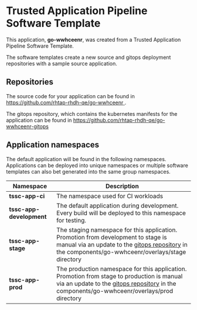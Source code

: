 # Trusted Application Pipeline Software Template

This application, **go-wwhceenr**, was created from a Trusted Application Pipeline Software Template.

The software templates create a new source and gitops deployment repositories with a sample source application. 

## Repositories

The source code for your application can be found in [https://github.com/rhtap-rhdh-qe/go-wwhceenr ](https://github.com/rhtap-rhdh-qe/go-wwhceenr ).
 
The gitops repository, which contains the kubernetes manifests for the application can be found in 
[https://github.com/rhtap-rhdh-qe/go-wwhceenr-gitops ](https://github.com/rhtap-rhdh-qe/go-wwhceenr-gitops ) 

## Application namespaces 

The default application will be found in the following namespaces. Applications can be deployed into unique namespaces or multiple software templates can also bet generated into the same group namespaces.  

|  Namespace   |  Description   |  
| -------- | -------- |
| **tssc-app-ci** | The namespace used for CI workloads |
| **tssc-app-development** | The default application during development. Every build will be deployed to this namespace for testing. |
| **tssc-app-stage** | The staging namespace for this application. Promotion from development to stage is manual via an update to the [gitops repository](https://github.com/rhtap-rhdh-qe/go-wwhceenr-gitops ) in the components/go-wwhceenr/overlays/stage directory |
| **tssc-app-prod** | The production namespace for this application. Promotion from stage to production is manual via an update to the [gitops repository](https://github.com/rhtap-rhdh-qe/go-wwhceenr-gitops ) in the components/go-wwhceenr/overlays/prod directory |